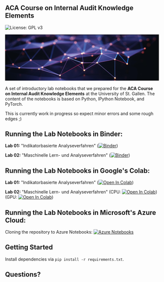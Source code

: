 ## ACA Course on Internal Audit Knowledge Elements

![License: GPL v3](https://img.shields.io/badge/License-GPLv3-blue.svg)

![Course Banner](https://github.com/GitiHubi/courseACA/blob/master/banner.png)

A set of introductory lab notebooks that we prepared for the **ACA Course on Internal Audit Knowledge Elements** at the University of St. Gallen. The content of the notebooks is based on Python, IPython Notebook, and PyTorch.

This is currently work in progress so expect minor errors and some rough edges ;)

## Running the Lab Notebooks in Binder:

**Lab 01:** "Indikatorbasierte Analyseverfahren" ([![Binder](https://mybinder.org/badge_logo.svg)](https://mybinder.org/v2/gh/GitiHubi/courseFCS/master?filepath=lab_01%2Ffcs_colab_01.ipynb))

**Lab 02:** "Maschinelle Lern- und Analyseverfahren" ([![Binder](https://mybinder.org/badge_logo.svg)](https://mybinder.org/v2/gh/GitiHubi/courseFCS/master?filepath=lab_02%2Ffcs_colab_02.ipynb))

## Running the Lab Notebooks in Google's Colab:

**Lab 01:** "Indikatorbasierte Analyseverfahren" ([![Open In Colab](https://colab.research.google.com/assets/colab-badge.svg)](https://colab.research.google.com/github/GitiHubi/courseFCS/blob/master/lab_01/fcs_colab_01.ipynb))

**Lab 02:** "Maschinelle Lern- und Analyseverfahren" (CPU: [![Open In Colab](https://colab.research.google.com/assets/colab-badge.svg)](https://colab.research.google.com/github/GitiHubi/courseFCS/blob/master/lab_02/fcs_colab_02.ipynb)) (GPU: [![Open In Colab](https://colab.research.google.com/assets/colab-badge.svg)](https://colab.research.google.com/github/GitiHubi/courseFCS/blob/master/lab_02/fcs_colab_02_gpu.ipynb))

## Running the Lab Notebooks in Microsoft's Azure Cloud:

Cloning the repository to Azure Notebooks: [![Azure Notebooks](https://notebooks.azure.com/launch.png)](https://notebooks.azure.com/import/gh/GitiHubi/courseFCS)

## Getting Started

Install dependencies via `pip install -r requirements.txt`.

## Questions?

